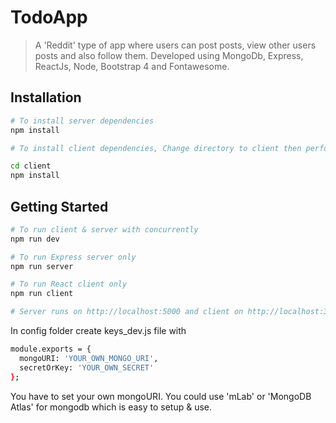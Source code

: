 # TodoApp

> A 'Reddit' type of app where users can post posts, view other users posts and also follow them. Developed using MongoDb, Express, ReactJs, Node, Bootstrap 4 and Fontawesome.

## Installation

```bash
# To install server dependencies
npm install

# To install client dependencies, Change directory to client then perform npm install

cd client
npm install
```

## Getting Started

```bash
# To run client & server with concurrently
npm run dev

# To run Express server only
npm run server

# To run React client only
npm run client

# Server runs on http://localhost:5000 and client on http://localhost:3000
```

In config folder create keys_dev.js file with

```bash
module.exports = {
  mongoURI: 'YOUR_OWN_MONGO_URI',
  secretOrKey: 'YOUR_OWN_SECRET'
};
```

You have to set your own mongoURI. You could use 'mLab' or 'MongoDB Atlas' for mongodb which is easy to setup & use.
